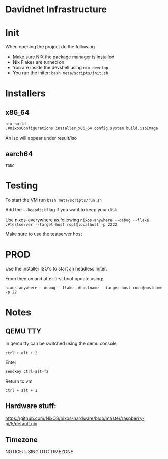 # Davidnet Infrastructure

# Init

When opening the project do the following

  - Make sure NIX the package manager is installed
  - Nix Flakes are turned on
  - You are inside the devshell using ``` nix develop ```
  - You run the initer: ``` bash meta/scripts/init.sh ```

# Installers

## x86_64
``` nix build .#nixosConfigurations.installer_x86_64.config.system.build.isoImage ```

An iso will appear under result/iso

## aarch64
``` TODO ```

# Testing

To start the VM run ``` bash meta/scripts/run.sh ```

Add the ``` --keepdisk ``` flag if you want to keep your disk.

Use nixos-everywhere as following ``` nixos-anywhere --debug --flake .#testserver --target-host root@localhost -p 2222 ```

Make sure to use the testserver host

# PROD

Use the installer ISO's to start an headless initer.


From then on and after first boot update using:

``` nixos-anywhere --debug --flake .#hostname --target-host root@hostname -p 22 ```

# Notes

## QEMU TTY
In qemu tty can be switched using the qemu console

``` ctrl + alt + 2 ```

Enter

``` sendkey ctrl-alt-f2 ```

Return to vm

``` ctrl + alt + 1 ```

## Hardware stuff:
https://github.com/NixOS/nixos-hardware/blob/master/raspberry-pi/5/default.nix

## Timezone

NOTICE: USING UTC TIMEZONE

